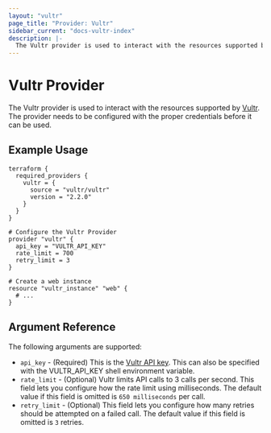 ```yaml
---
layout: "vultr"
page_title: "Provider: Vultr"
sidebar_current: "docs-vultr-index"
description: |-
  The Vultr provider is used to interact with the resources supported by Vultr. The provider needs to be configured with the proper credentials before it can be used.
---
```


# Vultr Provider

The Vultr provider is used to interact with the
resources supported by [Vultr](https://www.vultr.com). The provider needs to be configured
with the proper credentials before it can be used.

## Example Usage

```hcl
terraform {
  required_providers {
    vultr = {
      source = "vultr/vultr"
      version = "2.2.0"
    }
  }
}

# Configure the Vultr Provider
provider "vultr" {
  api_key = "VULTR_API_KEY"
  rate_limit = 700
  retry_limit = 3
}

# Create a web instance
resource "vultr_instance" "web" {
  # ...
}
```

## Argument Reference

The following arguments are supported:

* `api_key` - (Required) This is the [Vultr API key](https://my.vultr.com/settings/#settingsapi). This can also be specified with the VULTR_API_KEY shell environment variable.
* `rate_limit` - (Optional) Vultr limits API calls to 3 calls per second. This field lets you configure how the rate limit using milliseconds. The default value if this field is omitted is `650 milliseconds` per call. 
* `retry_limit` - (Optional) This field lets you configure how many retries should be attempted on a failed call. The default value if this field is omitted is `3` retries.
